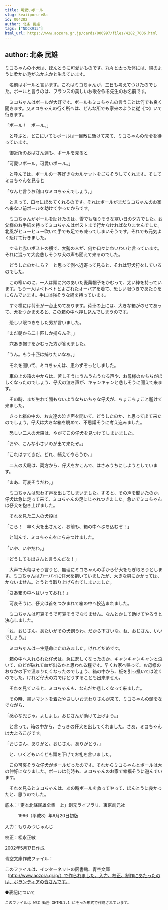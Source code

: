 ```yaml
---
title: 可愛いポール
slug: keaiiporu-e8a
id: 004282
author: 北条 民雄
tags: ["NDCK913"]
html_url: https://www.aozora.gr.jp/cards/000997/files/4282_7006.html
---
```


## author: 北条 民雄

ミコちゃんの小犬は、ほんとうに可愛いものです。丸々と太った体には、綿のように柔かい毛がふかふかと生えています。

　名前はポールと言います。これはミコちゃんが、三日も考えてつけたのでした。ポールと言うのは、フランスの美しいお歌を作る先生のお名前です。

　ミコちゃんはポールが大好です。ポールもミコちゃんの言うことは何でも良く聞きます。又ミコちゃんの行く所へは、どんな所でも家来のように従《つ》いて行きます。

「ポール！　ポール。」

　と呼ぶと、どこにいてもポールは一目散に駈けて来て、ミコちゃんの命令を待っています。

　御近所のおばさん達も、ポールを見ると

「可愛いポール。可愛いポール。」

　と呼んでは、ポールの一等好きなカルケットをごちそうしてくれます。そしてミコちゃんを見ると

「なんと言うお利口なミコちゃんでしょう。」

　と言って、口々にほめてくれるのです。それはポールがまだミコちゃんのお家へ来ない前ポールを助けてやったからです。



　ミコちゃんがポールを助けたのは、雪でも降りそうな寒い日の夕方でした。お父様のお手紙を持ってミコちゃんはポストまで行かなければなりませんでした。北風がヒューヒュー吹いて手でも足でも凍ってしまいそうです。それでも元気よく駈けて行きました。

　すると赤いポストの横で、大勢の人が、何か口々にわいわいと言っています。それに混って大変悲しそうな犬の声も聞えて来るのでした。

　どうしたのかしら？　と思って側へ近寄って見ると、それは野犬狩をしているのでした。

　この寒いのに、一人は頭に穴のあいた麦藁帽子をかむって、太い棒を持っています。もう一人はベトベトとよごれたオーバアを着て、恐しい眼つきであたりをにらんでいます。手には強そうな綱を持っています。

　すぐ横には荷車が一台止めてあります。荷車の上には、大きな箱がのせてあって、犬をつかまえると、この箱の中へ押し込んでしまうのです。

　恐しい眼つきをした男が言いました。

「まだ朝から二十匹しか捕らんぞ。」

　穴あき帽子をかむった方が答えました。

「うん。もう十匹は捕りたいなあ。」

　それを聞いて、ミコちゃんは、思わずぞっとしました。

　車の上の箱の中からは、苦しそうにうんうんうなる声や、お母様のおちちがほしくなったのでしょう、仔犬の泣き声が、キャンキャンと悲しそうに聞えて来ます。

　その時、まだ生れて間もないようなちいちゃな仔犬が、ちょこちょこと駈けて来ました。

　きっと箱の中の、お友達の泣き声を聞いて、どうしたのか、と思って出て来たのでしょう。仔犬は大きな箱を眺めて、不思議そうに考え込みました。

　恐しい二人の犬殺は、やがてこの仔犬を見つけてしまいました。

「おや、こんな小さいのが出て来たぞ。」

「これはすてきだ。どれ、捕えてやろうか。」

　二人の犬殺は、両方から、仔犬をかこんで、はさみうちにしようとしています。

「まあ、可哀そうだわ。」

　ミコちゃんは思わず声を出してしまいました。すると、その声を聞いたのか、仔犬は急に走って来て、ミコちゃんの足にじゃれつきました。急いでミコちゃんは仔犬を抱き上げました。

　それを見た二人の犬殺は

「こら！　早く犬を出さんと、お前も、箱の中へぶち込むぞ！」

　と叫んで、ミコちゃんをにらみつけました。

「いや、いやだわ。」

「どうしても出さんと言うんだな！」

　大声で犬殺はそう言うと、無理にミコちゃんの手から仔犬をもぎ取ろうとします。ミコちゃんは力一パイに仔犬を抱いていましたが、大きな男にかかっては、かないません。とうとう取り上げられてしまいました。

「さあ箱の中へはいっておれ！」

　可哀そうに、仔犬は首をつかまれて箱の中へ投込まれました。

　ミコちゃんは可哀そうで可哀そうでなりません。なんとかして助けてやろうと決心しました。

「ね、おじさん。あたいがその犬飼うわ。だから下さいな。ね、おじさん、いいでしょう。」

　ミコちゃんは一生懸命にたのみました。けれどだめです。

　箱の中へ入れられた仔犬は、急に悲しくなったのか、キャンキャンキャンと泣いて、のどが破れて血が出るかと思われる程です。早くお家へ帰って、お母様のおなかの下で温まりたくなったのでしょう、箱の中から、板を引っ掻いては泣くのでした。けれど仔犬の力ではどうすることも出来ません。

　それを見ていると、ミコちゃんも、なんだか悲しくなって来ました。

　その時、黒いマントを着たやさしいおまわりさんが来て、ミコちゃんの頭をなでながら、

「感心な児じゃ。よしよし。おじさんが助けて上げよう。」

　と言って、箱の中から、さっきの仔犬を出してくれました。さあ、ミコちゃんは大よろこびです。

「おじさん、ありがと。おじさん、ありがとう。」

　と、いくどもいくども頭を下げてお礼を言いました。

　この可哀そうな仔犬がポールだったのです。それからミコちゃんとポールは大の仲好になりました。ポールは何時も、ミコちゃんのお家で幸福そうに遊んでいます。

　それを見るとミコちゃんは、あの時ポールを救ってやって、ほんとうに良かったと、思うのでした。













底本：「定本北條民雄全集　上」創元ライブラリ、東京創元社


　　　1996（平成8）年9月20日初版

入力：もりみつじゅんじ

校正：松永正敏

2002年5月17日作成

青空文庫作成ファイル：

このファイルは、インターネットの図書館、青空文庫（http://www.aozora.gr.jp/）で作られました。入力、校正、制作にあたったのは、ボランティアの皆さんです。











●表記について


	このファイルは W3C 勧告 XHTML1.1 にそった形式で作成されています。